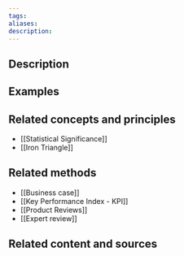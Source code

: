 ```yaml
---
tags: 
aliases: 
description:
---
```


## Description


## Examples 


## Related concepts and principles
- [[Statistical Significance]]
- [[Iron Triangle]]
## Related methods
- [[Business case]]
- [[Key Performance Index - KPI]]
- [[Product Reviews]]
- [[Expert review]]

## Related content and sources
